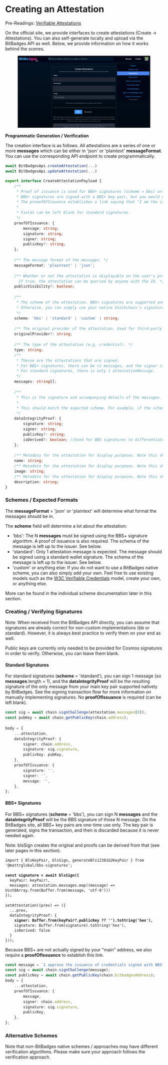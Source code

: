 # Creating an Attestation

Pre-Readings: [Verifiable Attestations](./)

On the official site, we provide interfaces to create attestations (Create -> Attestations). You can also self-generate locally and upload via the BitBadges API as well. Below, we provide information on how it works behind the scenes.

<figure><img src="../../../.gitbook/assets/image (135).png" alt=""><figcaption></figcaption></figure>

**Programmatic Generation / Verification**

The creation interface is as follows. All attestations are a series of one or more **messages** which can be either in 'json' or 'plaintext' **messageFormat**. You can use the corresponding API endpoint to create programmatically.

```typescript
await BitBadgesApi.createAttestation(...)
await BitBadgesApi.updateAttestation(...)
```

```typescript
export interface CreateAttestationPayload {
    /**
     * Proof of issuance is used for BBS+ signatures (scheme = bbs) only.
     * BBS+ signatures are signed with a BBS+ key pair, but you would often want the issuer to be a native address.
     * The prooofOfIssuance establishes a link saying that "I am the issuer of this attestation signed with BBS+ key pair ___".
     *
     * Fields can be left blank for standard signatures.
     */
    proofOfIssuance: {
        message: string;
        signature: string;
        signer: string;
        publicKey?: string;
    };

    /** The message format of the messages. */
    messageFormat: 'plaintext' | 'json';

    /** Whether or not the attestation is displayable on the user's profile / queryable by ID.
      If true, the attestation can be queried by anyone with the ID. */
    publicVisibility?: boolean;

    /**
     * The scheme of the attestation. BBS+ signatures are supported and can be used where selective disclosure is a requirement.
     * Otherwise, you can simply use your native blockchain's signature scheme.
     */
    scheme: 'bbs' | 'standard' | 'custom' | string;

    /** The original provider of the attestation. Used for third-party attestation providers. */
    originalProvider?: string;

    /** The type of the attestation (e.g. credential). */
    type: string;
    /**
     * Thesse are the attestations that are signed.
     * For BBS+ signatures, there can be >1 messages, and the signer can selectively disclose the attestations.
     * For standard signatures, there is only 1 attestationMessage.
     */
    messages: string[];

    /**
     * This is the signature and accompanying details of the messages. The siganture maintains the integrity of the messages.
     *
     * This should match the expected scheme. For example, if the scheme is BBS+, the signature should be a BBS+ signature and signer should be a BBS+ public key.
     */
    dataIntegrityProof: {
        signature: string;
        signer: string;
        publicKey?: string;
        isDerived?: boolean; //Used for BBS signatures to differentiate original vs derived proofs
    };

    /** Metadata for the attestation for display purposes. Note this should not contain anything sensitive. It may be displayed to verifiers. */
    name: string;
    /** Metadata for the attestation for display purposes. Note this should not contain anything sensitive. It may be displayed to verifiers. */
    image: string;
    /** Metadata for the attestation for display purposes. Note this should not contain anything sensitive. It may be displayed to verifiers. */
    description: string;
}
```

### **Schemes / Expected Formats**

The **messageFormat** = 'json' or 'plaintext' will determine what format the messages should be in.

The **scheme** field will determine a lot about the attestation:

* 'bbs': The N **messages** must be signed using the BBS+ signature algorithm. A proof of issuance is also required. The schema of the message is left up to the issuer. See below.
* 'standard': Only 1 attestation message is expected. The message should be signed using a standard wallet signature. The schema of the message is left up to the issuer. See below.
* 'custom' or anything else: If you do not want to use a BitBadges native scheme, you can also simply add your own. Feel free to use existing models such as the [W3C Verifiable Credentials](https://www.w3.org/TR/vc-data-model-2.0/) model, create your own, or anything else.

More can be found in the individual scheme documentation later in this section.

### Creating / Verifying Signatures

Note: When received from the BitBadges API directly, you can assume that signatures are already correct for non-custom implementations (bb or standard). However, it is always best practice to verify them on your end as well.

Public keys are currently only needed to be provided for Cosmos signatures in order to verify. Otherwise, you can leave them blank.

#### Standard Signatures

For standard signatures (**scheme** = 'standard'), you can sign 1 message (so **messages**.length = 1), and the **dataIntegrityProof** will be the resulting signature of the only message from your main key pair supported natively by BitBadges. See the signing transaction flow for more information on manually implementing signatures. No **proofOfIssuance** is required (can be left blank).

```typescript
const sig = await chain.signChallenge(attestation.messages[0]);
const pubKey = await chain.getPublicKey(chain.address);

body = {
    ...attestation,
    dataIntegrityProof: {
        signer: chain.address,
        signature: sig.signature,
        publicKey: pubKey,
    },
    proofOfIssuance: {
        signature: '',
        signer: '',
        message: '',
    },
};
```

#### **BBS+ Signatures**

For BBS+ signatures (**scheme** = 'bbs'), you can sign N **messages** and the **dataIntegrityProof** will be the BBS signature of those N message. On the BitBadges site, all BBS+ key pairs are one-time use only. The key pair is generated, signs the transaction, and then is discarded because it is never needed again.

Note: blsSign creates the original and proofs can be derived from that (see later pages in this section).

<pre class="language-typescript"><code class="lang-typescript">import { BlsKeyPair, blsSign, generateBls12381G2KeyPair } from '@mattrglobal/bbs-signatures';

<strong>const signature = await blsSign({
</strong>  keyPair: keyPair!,
  messages: attestation.messages.map((message) => Uint8Array.from(Buffer.from(message, 'utf-8')))
});

setAttestation((prev) => ({
  ...prev,
  dataIntegrityProof: {
<strong>    signer: Buffer.from(keyPair?.publicKey ?? '').toString('hex'),
</strong>    signature: Buffer.from(signature).toString('hex'),
    isDerived: false
  }
}));
</code></pre>

Because BBS+ are not actually signed by your "main" address, we also require a **proofOfIssuance** to establish this link.

```typescript
const message = `I approve the issuance of credentials signed with BBS+ ${attestation.dataIntegrityProof.signer} as my own.\n\n`;
const sig = await chain.signChallenge(message);
const publicKey = await chain.getPublicKey(chain.bitbadgesAddress);
body = {
    ...attestation,
    proofOfIssuance: {
        message,
        signer: chain.address,
        signature: sig.signature,
        publicKey,
    },
};
```

### Alternative Schemes

Note that non-BitBadges native schemes / approaches may have different verification algorithms. Please make sure your approach follows the verification approach.
